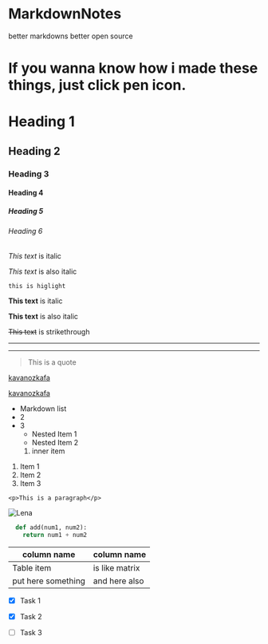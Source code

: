 # MarkdownNotes
better markdowns better open source
# If you wanna know how i made these things, just click pen icon.

<!-- Headings -->
# Heading 1
## Heading 2
### Heading 3
#### Heading 4
##### Heading 5
###### Heading 6

<!-- Italics -->
*This text* is italic

_This text_ is also italic

`this is higlight`

<!-- Strong -->
**This text** is italic

__This text__ is also italic

<!-- Strikethrough -->
~~This text~~ is strikethrough

<!-- Horizontal Rule -->

---
___

<!-- Blockquote -->
> This is a quote

<!-- Links -->
[kavanozkafa](https://www.youtube.com/channel/UC9CXalqyD8ZiQfrCaisdz-A)

[kavanozkafa](https://www.youtube.com/channel/UC9CXalqyD8ZiQfrCaisdz-A "kavanozkafa")

<!-- UL -->
* Markdown list
* 2
* 3
  * Nested Item 1
  * Nested Item 2
   1. inner item
      

<!-- OL -->
1. Item 1
1. Item 2
1. Item 3

<!-- Inline Code Block -->
`<p>This is a paragraph</p>`

<!-- Images -->
![Lena](http://uncledens.chez-alice.fr/divers/lenna/lenna.jpg)

<!-- Github Markdown -->

<!-- Code Blocks -->

```python
  def add(num1, num2):
    return num1 + num2
```

<!-- Tables -->
| column name     | column name          |
| -------- | -------------- |
| Table item | is like matrix |
| put here something | and here also |

<!-- Task List -->
* [x] Task 1
* [x] Task 2
* [ ] Task 3


